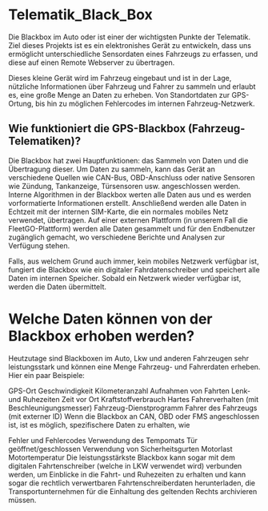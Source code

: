 # Telematik_Black_Box
Die Blackbox im Auto oder ist einer der wichtigsten Punkte der Telematik.
Ziel dieses Projekts ist es ein elektronishes Gerät zu entwickeln, dass uns ermöglicht unterschiedliche Sensordaten eines Fahrzeugs 
zu erfassen, und diese auf einen Remote Webserver zu übertragen. 

Dieses kleine Gerät wird im Fahrzeug eingebaut und ist in der Lage, nützliche Informationen über Fahrzeug und Fahrer zu sammeln und erlaubt es, eine große Menge an Daten zu erheben. 
Von Standortdaten zur GPS-Ortung, bis hin zu möglichen Fehlercodes im internen Fahrzeug-Netzwerk.

## Wie funktioniert die GPS-Blackbox (Fahrzeug-Telematiken)?

Die Blackbox hat zwei Hauptfunktionen: das Sammeln von Daten und die Übertragung dieser. Um Daten zu sammeln, kann das Gerät an verschiedene Quellen wie CAN-Bus, OBD-Anschluss oder native Sensoren wie Zündung, Tankanzeige, Türsensoren usw. angeschlossen werden. Interne Algorithmen in der Blackbox werten alle Daten aus und es werden vorformatierte Informationen erstellt. Anschließend werden alle Daten in Echtzeit mit der internen SIM-Karte, die ein normales mobiles Netz verwendet, übertragen. Auf einer externen Plattform (in unserem Fall die FleetGO-Plattform) werden alle Daten gesammelt und für den Endbenutzer zugänglich gemacht, wo verschiedene Berichte und Analysen zur Verfügung stehen.

Falls, aus welchem Grund auch immer, kein mobiles Netzwerk verfügbar ist, fungiert die Blackbox wie ein digitaler Fahrdatenschreiber und speichert alle Daten im internen Speicher. Sobald ein Netzwerk wieder verfügbar ist, werden die Daten übermittelt.

# Welche Daten können von der Blackbox erhoben werden?

Heutzutage sind Blackboxen im Auto, Lkw und anderen Fahrzeugen sehr leistungsstark und können eine Menge Fahrzeug- und Fahrerdaten erheben. Hier ein paar Beispiele:

GPS-Ort
Geschwindigkeit
Kilometeranzahl
Aufnahmen von Fahrten
Lenk- und Ruhezeiten
Zeit vor Ort
Kraftstoffverbrauch
Hartes Fahrerverhalten (mit Beschleunigungsmesser)
Fahrzeug-Dienstprogramm
Fahrer des Fahrzeugs (mit externer ID)
Wenn die Blackbox an CAN, OBD oder FMS angeschlossen ist, ist es möglich, spezifischere Daten zu erhalten, wie

Fehler und Fehlercodes
Verwendung des Tempomats
Tür geöffnet/geschlossen
Verwendung von Sicherheitsgurten
Motorlast
Motortemperatur
Die leistungsstärkste Blackbox kann sogar mit dem digitalen Fahrtenschreiber (welche in LKW verwendet wird) verbunden werden, um Einblicke in die Fahrt- und Ruhezeiten zu erhalten und kann sogar die rechtlich verwertbaren Fahrtenschreiberdaten herunterladen, die Transportunternehmen für die Einhaltung des geltenden Rechts archivieren müssen.